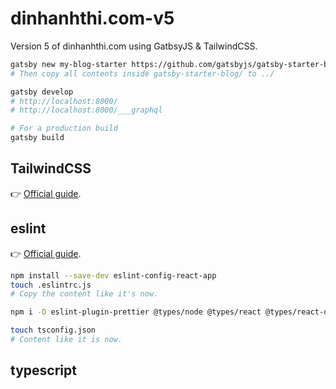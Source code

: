 # dinhanhthi.com-v5

Version 5 of dinhanhthi.com using GatbsyJS &amp; TailwindCSS.

```bash
gatsby new my-blog-starter https://github.com/gatsbyjs/gatsby-starter-blog
# Then copy all contents inside gatsby-starter-blog/ to ../
```

```bash
gatsby develop
# http://localhost:8000/
# http://localhost:8000/___graphql

# For a production build
gatsby build
```

## TailwindCSS

👉 [Official guide](https://tailwindcss.com/docs/guides/gatsby).

## eslint

👉 [Official guide](https://www.gatsbyjs.com/docs/how-to/custom-configuration/eslint/).

```bash
npm install --save-dev eslint-config-react-app
touch .eslintrc.js
# Copy the content like it's now.

npm i -D eslint-plugin-prettier @types/node @types/react @types/react-dom

touch tsconfig.json
# Content like it is now.
```

## typescript

